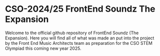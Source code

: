 # CSO-2024/25 FrontEnd Soundz The Expansion
Welcome to the official github repository of FrontEnd Soundz (The Expansion). Here you will find all of what was made an put into the project by the Front End Music Architects team as preparation for the CSO STEM Olympiad this coming new year 2025.
